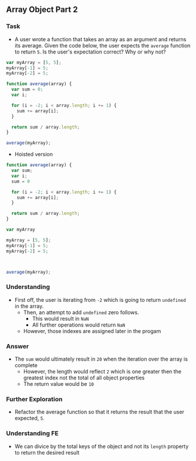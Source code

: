 ## Array Object Part 2

### Task
- A user wrote a function that takes an array as an argument and returns its average. Given the code below, the user expects the `average` function to return `5`. Is the user's expectation correct? Why or why not?

```js
var myArray = [5, 5];
myArray[-1] = 5;
myArray[-2] = 5;

function average(array) {
  var sum = 0;
  var i;

  for (i = -2; i < array.length; i += 1) {
    sum += array[i];
  }

  return sum / array.length;
}

average(myArray);
````
- Hoisted version
```js
function average(array) {
  var sum;
  var i;
  sum = 0

  for (i = -2; i < array.length; i += 1) {
    sum += array[i];
  }

  return sum / array.length;
}

var myArray

myArray = [5, 5];
myArray[-1] = 5;
myArray[-2] = 5;



average(myArray);
```

### Understanding
- First off, the user is iterating from `-2` which is going to return `undefined` in the array.
  + Then, an attempt to add `undefined` zero follows.
    * This would result in `NaN`
    * All further operations would return `NaN`
  + However, those indexes are assigned later in the progam

### Answer
- The `sum` would ultimately result in `20` when the iteration over the array is complete
  + However, the length would reflect `2` which is one greater then the greatest index not the total of all object properties
  + The return value would be `10`

### Further Exploration
- Refactor the average function so that it returns the result that the user expected, `5`.

### Understanding FE
- We can divice by the total keys of the object and not its `length` property to return the desired result